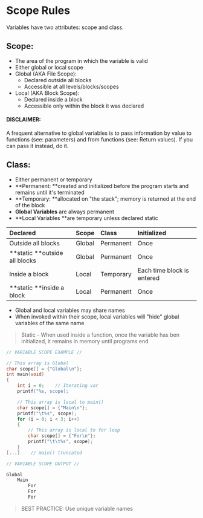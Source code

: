 # Scope Rules

Variables have two attributes: scope and class.

## Scope:

* The area of the program in which the variable is valid
* Either global or local scope
* Global \(AKA File Scope\):
  * Declared outside all blocks
  * Accessible at all levels/blocks/scopes
* Local \(AKA Block Scope\):
  * Declared inside a block
  * Accessible only within the block it was declared

#### DISCLAIMER:

A frequent alternative to global variables is to pass information by value to functions \(see: parameters\) and from functions \(see: Return values\). If you can pass it instead, do it.

## Class:

* Either permanent or temporary
* **Permanent: **created and initialized before the program starts and remains until it's terminated
* **Temporary: **allocated on "the stack"; memory is returned at the end of the block
* **Global Variables** are always permanent
* **Local Variables **are temporary unless declared static

| **Declared** | **Scope** | **Class** | **Initialized** |
| :--- | :--- | :--- | :--- |
| Outside all blocks | Global | Permanent | Once |
| **static **outside all blocks | Global | Permanent | Once |
| Inside a block | Local | Temporary | Each time block is entered |
| **static **inside a block | Local | Permanent | Once |

* Global and local variables may share names
* When invoked within their scope, local variables will "hide" global variables of the same name

> Static - When used inside a function, once the variable has ben initialized, it remains in memory until programs end

```c
// VARIABLE SCOPE EXAMPLE //

// This array is Global
char scope[] = {"Global\n"};
int main(void)
{
    int i = 0;    // Iterating var
    printf("%s, scope);

    // This array is local to main()
    char scope[] = {"Main\n"};
    printf("\t%s", scope);
    for (i = 0; i < 3; i++)
    {
        // This array is local to for loop
        char scope[] = {"For\n"};
        printf("\t\t%s", scope);
    }
[...]    // main() truncated
```

```c
// VARIABLE SCOPE OUTPUT //

Global
    Main
        For
        For
        For
```

> BEST PRACTICE: Use unique variable names



